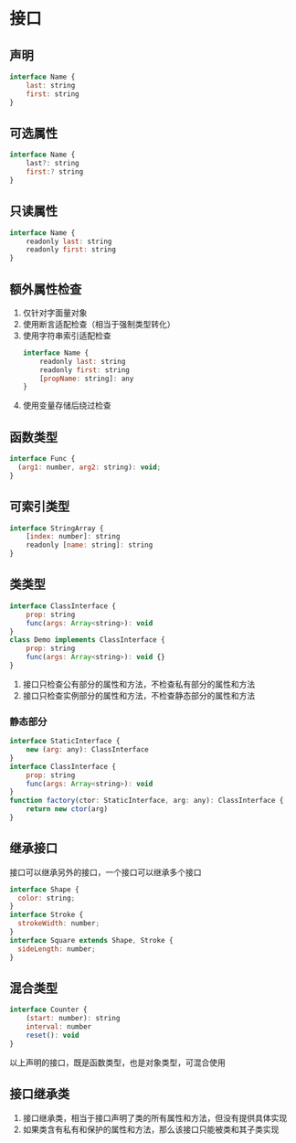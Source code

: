 # 接口

## 声明

```js
interface Name {
    last: string
    first: string
}
```

## 可选属性

```js
interface Name {
    last?: string
    first:? string
}
```

## 只读属性

```js
interface Name {
    readonly last: string
    readonly first: string
}
```

## 额外属性检查

1. 仅针对字面量对象
2. 使用断言适配检查（相当于强制类型转化）
3. 使用字符串索引适配检查
   ```js
   interface Name {
       readonly last: string
       readonly first: string
       [propName: string]: any
   }
   ```
4. 使用变量存储后绕过检查

## 函数类型

```js
interface Func {
  (arg1: number, arg2: string): void;
}
```

## 可索引类型

```js
interface StringArray {
    [index: number]: string
    readonly [name: string]: string
}
```

## 类类型

```js
interface ClassInterface {
    prop: string
    func(args: Array<string>): void
}
class Demo implements ClassInterface {
    prop: string
    func(args: Array<string>): void {}
}
```

1. 接口只检查公有部分的属性和方法，不检查私有部分的属性和方法
2. 接口只检查实例部分的属性和方法，不检查静态部分的属性和方法

### 静态部分

```js
interface StaticInterface {
    new (arg: any): ClassInterface
}
interface ClassInterface {
    prop: string
    func(args: Array<string>): void
}
function factory(ctor: StaticInterface, arg: any): ClassInterface {
    return new ctor(arg)
}
```

## 继承接口

接口可以继承另外的接口，一个接口可以继承多个接口

```js
interface Shape {
  color: string;
}
interface Stroke {
  strokeWidth: number;
}
interface Square extends Shape, Stroke {
  sideLength: number;
}
```

## 混合类型

```js
interface Counter {
    (start: number): string
    interval: number
    reset(): void
}
```

以上声明的接口，既是函数类型，也是对象类型，可混合使用

## 接口继承类

1. 接口继承类，相当于接口声明了类的所有属性和方法，但没有提供具体实现
2. 如果类含有私有和保护的属性和方法，那么该接口只能被类和其子类实现
